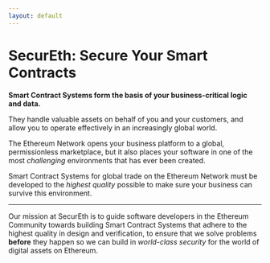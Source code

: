 ```yaml
---
layout: default
---
```


# SecurEth: Secure Your Smart Contracts

**Smart Contract Systems form the basis of your business-critical logic and data.**

They handle valuable assets on behalf of you and your customers,
and allow you to operate effectively in an increasingly global world.

The Ethereum Network opens your business platform to a global, permissionless marketplace,
but it also places your software in one of the most *challenging* environments that has ever been created.

Smart Contract Systems for global trade on the Ethereum Network must be developed to the
*highest quality* possible to make sure your business can survive this environment.

---

Our mission at SecurEth is to guide software developers in the Ethereum Community towards
building Smart Contract Systems that adhere to the highest quality in design and verification,
to ensure that we solve problems **before** they happen so we can build in *world-class security*
for the world of digital assets on Ethereum.
